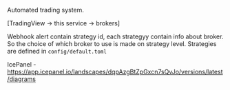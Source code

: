 Automated trading system.

[TradingView -> this service -> brokers]

Webhook alert contain strategy id, each strategyy contain info about broker. 
So the choice of which broker to use is made on strategy level.
Strategies are defined in `config/default.toml`

IcePanel - https://app.icepanel.io/landscapes/dqpAzgBtZpGxcn7sQvJo/versions/latest/diagrams
